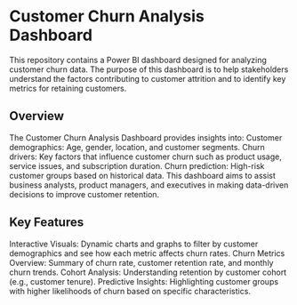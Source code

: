 # Customer Churn Analysis Dashboard

This repository contains a Power BI dashboard designed for analyzing customer churn data. The purpose of this dashboard is to help stakeholders understand the factors contributing to customer attrition and to identify key metrics for retaining customers.

## Overview

The Customer Churn Analysis Dashboard provides insights into:
Customer demographics: Age, gender, location, and customer segments.
Churn drivers: Key factors that influence customer churn such as product usage, service issues, and subscription duration.
Churn prediction: High-risk customer groups based on historical data.
This dashboard aims to assist business analysts, product managers, and executives in making data-driven decisions to improve customer retention.

## Key Features

Interactive Visuals: Dynamic charts and graphs to filter by customer demographics and see how each metric affects churn rates.
Churn Metrics Overview: Summary of churn rate, customer retention rate, and monthly churn trends.
Cohort Analysis: Understanding retention by customer cohort (e.g., customer tenure).
Predictive Insights: Highlighting customer groups with higher likelihoods of churn based on specific characteristics.
